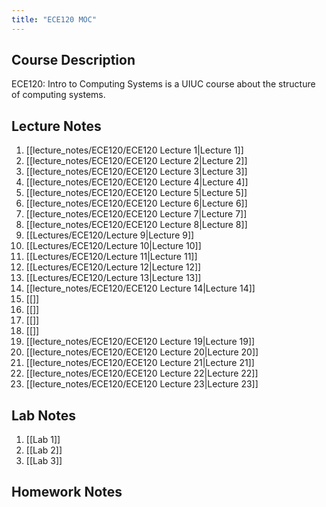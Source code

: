 ```yaml
---
title: "ECE120 MOC"
---
```

## Course Description
ECE120: Intro to Computing Systems is a UIUC course about the structure of computing systems.

## Lecture Notes
1. [[lecture_notes/ECE120/ECE120 Lecture 1|Lecture 1]]
2. [[lecture_notes/ECE120/ECE120 Lecture 2|Lecture 2]]
3. [[lecture_notes/ECE120/ECE120 Lecture 3|Lecture 3]]
4. [[lecture_notes/ECE120/ECE120 Lecture 4|Lecture 4]]
5. [[lecture_notes/ECE120/ECE120 Lecture 5|Lecture 5]]
6. [[lecture_notes/ECE120/ECE120 Lecture 6|Lecture 6]]
7. [[lecture_notes/ECE120/ECE120 Lecture 7|Lecture 7]]
8. [[lecture_notes/ECE120/ECE120 Lecture 8|Lecture 8]]
9. [[Lectures/ECE120/Lecture 9|Lecture 9]]
10. [[Lectures/ECE120/Lecture 10|Lecture 10]]
11. [[Lectures/ECE120/Lecture 11|Lecture 11]]
12. [[Lectures/ECE120/Lecture 12|Lecture 12]]
13. [[Lectures/ECE120/Lecture 13|Lecture 13]]
14. [[lecture_notes/ECE120/ECE120 Lecture 14|Lecture 14]]
15. [[]]
16. [[]]
17. [[]]
18. [[]]
19. [[lecture_notes/ECE120/ECE120 Lecture 19|Lecture 19]]
20. [[lecture_notes/ECE120/ECE120 Lecture 20|Lecture 20]]
21. [[lecture_notes/ECE120/ECE120 Lecture 21|Lecture 21]]
22. [[lecture_notes/ECE120/ECE120 Lecture 22|Lecture 22]]
23. [[lecture_notes/ECE120/ECE120 Lecture 23|Lecture 23]]

## Lab Notes
1. [[Lab 1]]
2. [[Lab 2]]
3. [[Lab 3]]

## Homework Notes
